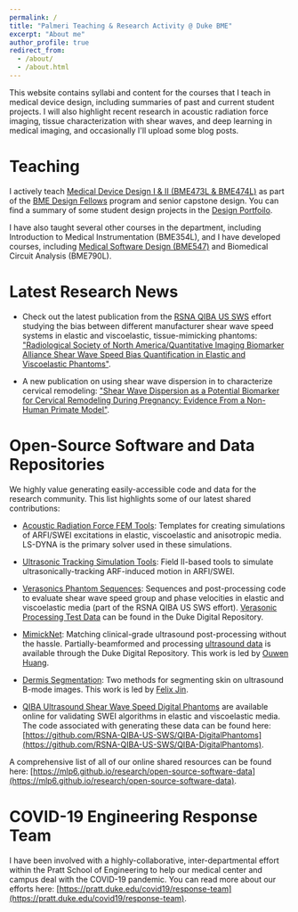 ```yaml
---
permalink: /
title: "Palmeri Teaching & Research Activity @ Duke BME"
excerpt: "About me"
author_profile: true
redirect_from: 
  - /about/
  - /about.html
---
```


This website contains syllabi and content for the courses that I teach in medical device design, including summaries of past and current student projects. I will also highlight recent research in acoustic radiation force imaging, tissue characterization with shear waves, and deep learning in medical imaging, and occasionally I'll upload some blog posts.

# Teaching
I actively teach [Medical Device Design I & II (BME473L & BME474L)](https://mlp6.github.io/teaching/medical-device-design) as part of the [BME Design Fellows](https://mlp6.github.io/teaching/bme-design-fellows) program and senior capstone design. You can find a summary of some student design projects in the [Design Portfoilo](https://mlp6.github.io/portfolio).

I have also taught several other courses in the department, including Introduction to Medical Instrumentation (BME354L), and I have developed courses, including [Medical Software Design (BME547)](https://mlp6.github.io/teaching/medical-software-design) and Biomedical Circuit Analysis (BME790L).

# Latest Research News
* Check out the latest publication from the [RSNA QIBA US SWS](https://mlp6.github.io/research/rsna-qiba-us-sws) effort studying the bias between different manufacturer shear wave speed systems in elastic and viscoelastic, tissue-mimicking phantoms: ["Radiological Society of North America/Quantitative Imaging Biomarker Alliance Shear Wave Speed Bias Quantification in Elastic and Viscoelastic Phantoms"](https://onlinelibrary.wiley.com/doi/epdf/10.1002/jum.15609).

* A new publication on using shear wave dispersion in to characterize cervical remodeling: ["Shear Wave Dispersion as a Potential Biomarker for Cervical Remodeling During Pregnancy: Evidence From a Non-Human Primate Model"](https://doi.org/10.3389/fphy.2020.606664).

# Open-Source Software and Data Repositories
We highly value generating easily-accessible code and data for the research community.  This list highlights some of our latest shared contributions:

* [Acoustic Radiation Force FEM Tools](https://github.com/mlp6/fem): Templates for creating simulations of ARFI/SWEI excitations in elastic, viscoelastic and anisotropic media.  LS-DYNA is the primary solver used in these simulations.

* [Ultrasonic Tracking Simulation Tools](https://github.com/mlp6/ultratrack): Field II-based tools to simulate ultrasonically-tracking ARF-induced motion in ARFI/SWEI.

* [Verasonics Phantom Sequences](https://github.com/RSNA-QIBA-US-SWS/VerasonicsPhantomSequences): Sequences and post-processing code to evaluate shear wave speed group and phase velocities in elastic and viscoelastic media (part of the RSNA QIBA US SWS effort). [Verasonic Processing Test Data](https://doi.org/10.7924/r4df6q75s) can be found in the Duke Digital Repository.

* [MimickNet](https://github.com/ouwen/mimicknet): Matching clinical-grade ultrasound post-processing without the hassle. Partially-beamformed and processing [ultrasound data](https://doi.org/10.7924/r49z94h1s) is available through the Duke Digital Repository.  This work is led by [Ouwen Huang](https://ouwen.io/).

* [Dermis Segmentation](https://github.com/fqjin/skin-segmentation): Two methods for segmenting skin on ultrasound B-mode images. This work is led by [Felix Jin](https://github.com/fqjin).

* [QIBA Ultrasound Shear Wave Speed Digital Phantoms](https://doi.org/10.7924/r4sj1f98c) are available online for validating SWEI algorithms in elastic and viscoelastic media.  The code associated with generating these data can be found here: [https://github.com/RSNA-QIBA-US-SWS/QIBA-DigitalPhantoms](https://github.com/RSNA-QIBA-US-SWS/QIBA-DigitalPhantoms).

A comprehensive list of all of our online shared resources can be found here: [https://mlp6.github.io/research/open-source-software-data](https://mlp6.github.io/research/open-source-software-data).

# COVID-19 Engineering Response Team
I have been involved with a highly-collaborative, inter-departmental effort
within the Pratt School of Engineering to help our medical center and campus
deal with the COVID-19 pandemic. You can read more about our efforts here:
[https://pratt.duke.edu/covid19/response-team](https://pratt.duke.edu/covid19/response-team).